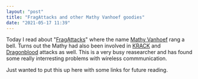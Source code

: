 ```yaml
---
layout: "post"
title: "FragAttacks and other Mathy Vanhoef goodies"
date: "2021-05-17 11:39"
---
```

Today I read about "[FragAttacks](https://www.fragattacks.com/)" where the name [Mathy Vanhoef](https://www.mathyvanhoef.com/) rang a bell. Turns out the Mathy had also been involved in [KRACK](https://www.krackattacks.com/) and [Dragonblood](https://wpa3.mathyvanhoef.com/) attacks as well. This is a very busy reasearcher and has found some really interresting problems with wireless commmunication.

Just wanted to put this up here with some links for future reading.
